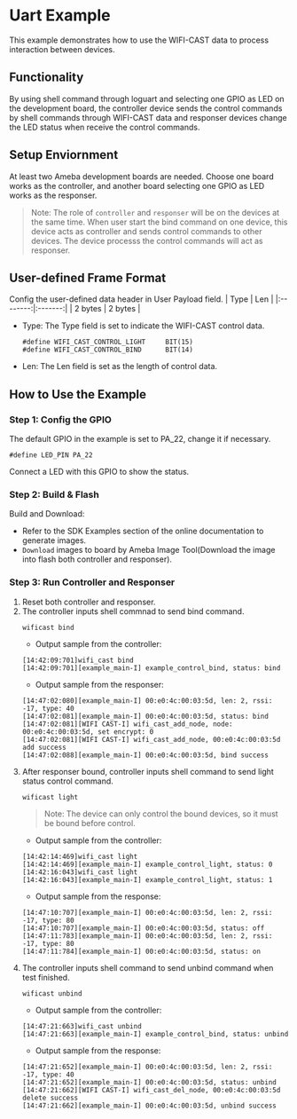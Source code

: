 # Uart Example

This example demonstrates how to use the WIFI-CAST data to process interaction between devices.

## Functionality

By using shell command through loguart and selecting one GPIO as LED on the development board, the controller device sends the control commands by shell commands through WIFI-CAST data and responser devices change the LED status when receive the control commands.

## Setup Enviornment

At least two Ameba development boards are needed. Choose one board works as the controller, and another board selecting one GPIO as LED works as the responser.

> Note: The role of `controller` and `responser` will be on the devices at the same time. When user start the bind command on one device, this device acts as controller and sends control commands to other devices. The device processs the control commands will act as responser. 

## User-defined Frame Format

Config the user-defined data header in User Payload field.
|   Type   |   Len   | 
|:--------:|:-------:|
|  2 bytes | 2 bytes |
* Type: The Type field is set to indicate the WIFI-CAST control data.
    ```
    #define WIFI_CAST_CONTROL_LIGHT		BIT(15)
    #define WIFI_CAST_CONTROL_BIND		BIT(14)
    ```
* Len: The Len field is set as the length of control data.

## How to Use the Example

### Step 1: Config the GPIO

The default GPIO in the example is set to PA_22, change it if necessary.
```
#define LED_PIN	PA_22
```
Connect a LED with this GPIO to show the status.

### Step 2: Build & Flash

Build and Download:
   * Refer to the SDK Examples section of the online documentation to generate images.
   * `Download` images to board by Ameba Image Tool(Download the image into flash both controller and responser).

### Step 3: Run Controller and Responser

1. Reset both controller and responser.
2. The controller inputs shell commnad to send bind command.
    ```
    wificast bind
    ```
    * Output sample from the controller:
    ```
    [14:42:09:701]wifi_cast bind
    [14:42:09:701][example_main-I] example_control_bind, status: bind
    ```
    * Output sample from the responser:
    ```
    [14:47:02:080][example_main-I] 00:e0:4c:00:03:5d, len: 2, rssi: -17, type: 40
    [14:47:02:081][example_main-I] 00:e0:4c:00:03:5d, status: bind
    [14:47:02:081][WIFI CAST-I] wifi_cast_add_node, node: 00:e0:4c:00:03:5d, set encrypt: 0
    [14:47:02:081][WIFI CAST-I] wifi_cast_add_node, 00:e0:4c:00:03:5d add success
    [14:47:02:088][example_main-I] 00:e0:4c:00:03:5d, bind success
    ```
3. After responser bound, controller inputs shell command to send light status control command.
    ```
    wificast light
    ```
    > Note: The device can only control the bound devices, so it must be bound before control.
    * Output sample from the controller:
    ```
    [14:42:14:469]wifi_cast light
    [14:42:14:469][example_main-I] example_control_light, status: 0
    [14:42:16:043]wifi_cast light
    [14:42:16:043][example_main-I] example_control_light, status: 1
    ```
    * Output sample from the response:
    ```
    [14:47:10:707][example_main-I] 00:e0:4c:00:03:5d, len: 2, rssi: -17, type: 80
    [14:47:10:707][example_main-I] 00:e0:4c:00:03:5d, status: off
    [14:47:11:783][example_main-I] 00:e0:4c:00:03:5d, len: 2, rssi: -17, type: 80
    [14:47:11:784][example_main-I] 00:e0:4c:00:03:5d, status: on
    ```
4. The controller inputs shell command to send unbind command when test finished.
    ```
    wificast unbind
    ```
    * Output sample from the controller:
    ```
    [14:47:21:663]wifi_cast unbind
    [14:47:21:663][example_main-I] example_control_bind, status: unbind
    ```
    * Output sample from the response:
    ```
    [14:47:21:652][example_main-I] 00:e0:4c:00:03:5d, len: 2, rssi: -17, type: 40
    [14:47:21:652][example_main-I] 00:e0:4c:00:03:5d, status: unbind
    [14:47:21:662][WIFI CAST-I] wifi_cast_del_node, 00:e0:4c:00:03:5d delete success
    [14:47:21:662][example_main-I] 00:e0:4c:00:03:5d, unbind success
    ```